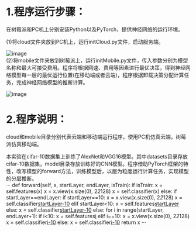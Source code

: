 1.程序运行步骤：
==============
在树莓派和PC机上分别安装Python以及PyTorch，提供神经网络的运行环境。      

(1)将cloud文件夹放到PC机上，运行initCloud.py文件，启动服务端。   

![image](https://github.com/wyc941012/Edge-Intelligence/blob/master/%E5%8D%B7%E7%A7%AF%E7%A5%9E%E7%BB%8F%E7%BD%91%E7%BB%9C%E5%8D%8F%E5%90%8C%E6%8E%A8%E6%96%AD%E4%BB%BF%E7%9C%9F%E7%B3%BB%E7%BB%9F/image/cloud.jpg)  
(2)将mobile文件夹放到树莓派上，运行initMobile.py文件，传入参数分别为模型名称和最大可接受费用。程序将根据网速、费用等因素进行最优决策，得到神经网络模型每一层的最优运行位置(在移动端或者云端)，程序根据卸载决策分配计算任务，完成神经网络模型的推断计算。      

![image](https://github.com/wyc941012/Edge-Intelligence/blob/master/%E5%8D%B7%E7%A7%AF%E7%A5%9E%E7%BB%8F%E7%BD%91%E7%BB%9C%E5%8D%8F%E5%90%8C%E6%8E%A8%E6%96%AD%E4%BB%BF%E7%9C%9F%E7%B3%BB%E7%BB%9F/image/mobile.jpg)     

2.程序说明：
=============
cloud和mobile目录分别代表云端和移动端运行程序，使用PC机仿真云端，树莓派仿真移动端。      

本实验在cifar-10数据集上训练了AlexNet和VGG16模型。其中datasets目录存放cifar-10数据集，model目录存放训练好的CNN模型。程序借助PyTorch框架的特性，改写模型的forward方法，训练模型后，以层为粒度运行计算任务，实现模型的分层推断。   
···
def forward(self, x, startLayer, endLayer, isTrain):
		if isTrain:
			x = self.features(x)
			x = x.view(x.size(0), 2*2*128)
			x = self.classifier(x)
		else:
			if startLayer==endLayer:
				if startLayer==10:
					x = x.view(x.size(0), 2*2*128)
					x = self.classifier[startLayer-10](x)
				elif startLayer<10:
					x = self.features[startLayer](x)
				else:
					x = self.classifier[startLayer-10](x)
			else:
				for i in range(startLayer, endLayer+1):
					if i<10:
						x = self.features[i](x)
					elif i==10:
						x = x.view(x.size(0), 2*2*128)
						x = self.classifier[i-10](x)
					else:
						x = self.classifier[i-10](x)
		return x
···
